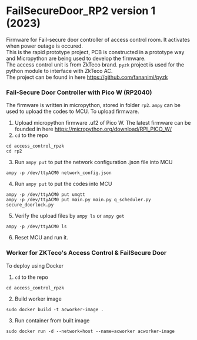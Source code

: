 # FailSecureDoor_RP2 version 1 (2023)
Firmware for Fail-secure door controller of access control room. It activates when power outage is occured. <br>
This is the rapid prototype project, PCB is constructed in a prototype way and Micropython are being used to develop the firmware. <br>
The access control unit is from ZkTeco brand. `pyzk` project is used for the python module to interface with ZkTeco AC. <br>
The project can be found in here https://github.com/fananimi/pyzk

### Fail-Secure Door Controller with Pico W (RP2040)
The firmware is written in micropython, stored in folder `rp2`. `ampy` can be used to upload the codes to MCU.
To upload firmware.
1. Upload micropython firmware .uf2 of Pico W. The latest firmware can be founded in here
    https://micropython.org/download/RPI_PICO_W/
2. `cd` to the repo
```
cd access_control_rpzk
cd rp2
```
3. Run `ampy put` to put the network configuration .json file into MCU
```
ampy -p /dev/ttyACM0 network_config.json
```
4. Run `ampy put` to put the codes into MCU
```
ampy -p /dev/ttyACM0 put umqtt 
ampy -p /dev/ttyACM0 put main.py main.py q_scheduler.py secure_doorlock.py
```
5. Verify the upload files by `ampy ls` or `ampy get`
```
ampy -p /dev/ttyACM0 ls
```
6. Reset MCU and run it.




### Worker for ZKTeco's Access Control & FailSecure Door
To deploy using Docker
1. `cd` to the repo
```
cd access_control_rpzk
```
2. Build worker image
```
sudo docker build -t acworker-image .
```
3. Run container from built image
```
sudo docker run -d --network=host --name=acworker acworker-image
```

